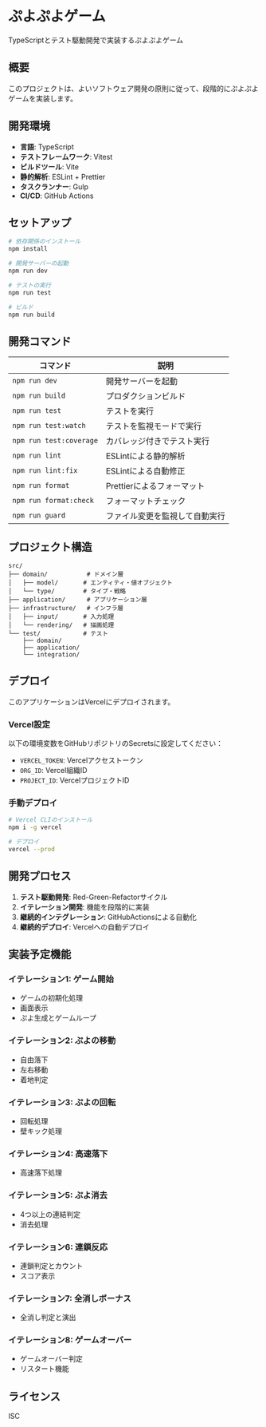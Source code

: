 # ぷよぷよゲーム

TypeScriptとテスト駆動開発で実装するぷよぷよゲーム

## 概要

このプロジェクトは、よいソフトウェア開発の原則に従って、段階的にぷよぷよゲームを実装します。

## 開発環境

- **言語**: TypeScript
- **テストフレームワーク**: Vitest
- **ビルドツール**: Vite
- **静的解析**: ESLint + Prettier
- **タスクランナー**: Gulp
- **CI/CD**: GitHub Actions

## セットアップ

```bash
# 依存関係のインストール
npm install

# 開発サーバーの起動
npm run dev

# テストの実行
npm run test

# ビルド
npm run build
```

## 開発コマンド

| コマンド                | 説明                           |
| ----------------------- | ------------------------------ |
| `npm run dev`           | 開発サーバーを起動             |
| `npm run build`         | プロダクションビルド           |
| `npm run test`          | テストを実行                   |
| `npm run test:watch`    | テストを監視モードで実行       |
| `npm run test:coverage` | カバレッジ付きでテスト実行     |
| `npm run lint`          | ESLintによる静的解析           |
| `npm run lint:fix`      | ESLintによる自動修正           |
| `npm run format`        | Prettierによるフォーマット     |
| `npm run format:check`  | フォーマットチェック           |
| `npm run guard`         | ファイル変更を監視して自動実行 |

## プロジェクト構造

```
src/
├── domain/           # ドメイン層
│   ├── model/       # エンティティ・値オブジェクト
│   └── type/        # タイプ・戦略
├── application/      # アプリケーション層
├── infrastructure/   # インフラ層
│   ├── input/       # 入力処理
│   └── rendering/   # 描画処理
└── test/            # テスト
    ├── domain/
    ├── application/
    └── integration/
```

## デプロイ

このアプリケーションはVercelにデプロイされます。

### Vercel設定

以下の環境変数をGitHubリポジトリのSecretsに設定してください：

- `VERCEL_TOKEN`: Vercelアクセストークン
- `ORG_ID`: Vercel組織ID
- `PROJECT_ID`: VercelプロジェクトID

### 手動デプロイ

```bash
# Vercel CLIのインストール
npm i -g vercel

# デプロイ
vercel --prod
```

## 開発プロセス

1. **テスト駆動開発**: Red-Green-Refactorサイクル
2. **イテレーション開発**: 機能を段階的に実装
3. **継続的インテグレーション**: GitHubActionsによる自動化
4. **継続的デプロイ**: Vercelへの自動デプロイ

## 実装予定機能

### イテレーション1: ゲーム開始

- ゲームの初期化処理
- 画面表示
- ぷよ生成とゲームループ

### イテレーション2: ぷよの移動

- 自由落下
- 左右移動
- 着地判定

### イテレーション3: ぷよの回転

- 回転処理
- 壁キック処理

### イテレーション4: 高速落下

- 高速落下処理

### イテレーション5: ぷよ消去

- 4つ以上の連結判定
- 消去処理

### イテレーション6: 連鎖反応

- 連鎖判定とカウント
- スコア表示

### イテレーション7: 全消しボーナス

- 全消し判定と演出

### イテレーション8: ゲームオーバー

- ゲームオーバー判定
- リスタート機能

## ライセンス

ISC
